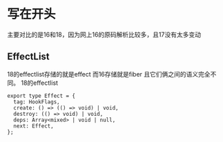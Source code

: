 # 写在开头
主要对比的是16和18，因为网上16的原码解析比较多，且17没有太多变动
## EffectList
18的effectlist存储的就是effect
而16存储就是fiber
且它们俩之间的语义完全不同。
18的effectlist
```
export type Effect = {
  tag: HookFlags,
  create: () => (() => void) | void,
  destroy: (() => void) | void,
  deps: Array<mixed> | void | null,
  next: Effect,
};
```